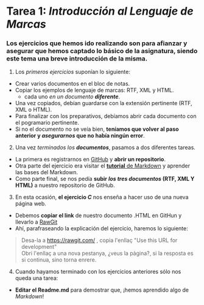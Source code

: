# Tarea 1: _Introducción al Lenguaje de Marcas_
### Los ejercicios que hemos ido realizando son para afianzar y asegurar que hemos captado **lo básico** de la asignatura, siendo este tema una breve introducción de la misma.
1. Los _primeros ejercicios_ suponían lo siguiente:
 * Crear varios documentos en el bloc de notas.
 * Copiar los ejemplos de lenguaje de marcas: RTF, XML y HTML.
   * cada uno _en un documento **diferente**_.
 * Una vez copiados, debían guardarse con la extensión pertinente (RTF, XML o HTML).
 * Para finalizar con los preparativos, debíamos abrir cada documento con el pogramario pertinente.
 * Si no el documento no se veía bien, **teníamos que volver al paso anterior y _asegurarnos_ que no había ningún error**.
 
2. Una vez _terminados los **documentos**_, pasamos a dos diferentes tareas.
 * La primera es registrarnos en [GitHub][Github] y **abrir un repositorio**.
 * Otra parte del ejercicio era visitar el [**tutorial** de Markdown][Tutorial MarkDown] y aprender las bases del Markdown.
 * Como parte final, se nos pedía **subir _los tres documentos_ (RTF, XML Y HTML)** a nuestro repositorio de GitHub.
 
3. En esta ocasión, **el ejercicio _C_** nos enseña a hacer uso de una nueva página web.
 * Debemos **copiar el link** de nuestro documento .HTML en GitHun y llevarlo a [RawGit][RawGit]
 * Ahí, parafraseando la explicación del ejercicio, haremos lo siguiente:
 > Desa-la a https://rawgit.com/ , copia l'enllaç "Use this URL for development"  
 > Obri l'enllaç a una nova pestanya, ¿veus la pàgina?, si la resposta es si continua, sino torna enrere.
 
 4. Cuando hayamos terminado con los ejercicios anteriores sólo nos queda una tarea:
  * **Editar el Readme.md** para demostrar que, ¡hemos aprendido algo de _Markdown_!
  
  [Github]: www.github.com
  [Tutorial MarkDown]: www.markdowntutorial.com
  [RawGit]: www.rawgit.com
